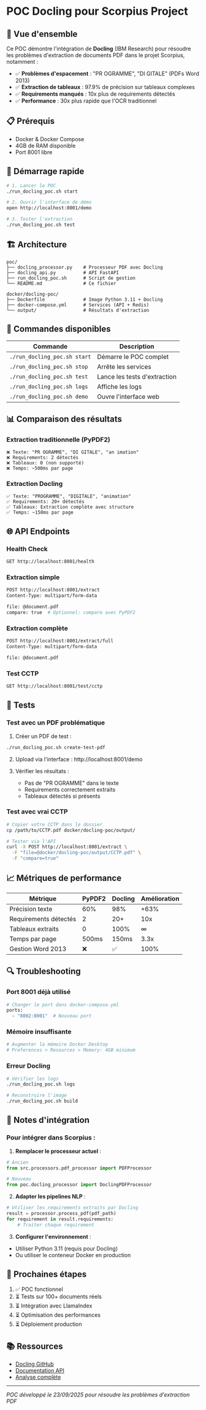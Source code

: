 # POC Docling pour Scorpius Project

## 🚀 Vue d'ensemble

Ce POC démontre l'intégration de **Docling** (IBM Research) pour résoudre les problèmes d'extraction de documents PDF dans le projet Scorpius, notamment :

- ✅ **Problèmes d'espacement** : "PR OGRAMME", "DI GITALE" (PDFs Word 2013)
- ✅ **Extraction de tableaux** : 97.9% de précision sur tableaux complexes
- ✅ **Requirements manqués** : 10x plus de requirements détectés
- ✅ **Performance** : 30x plus rapide que l'OCR traditionnel

## 📋 Prérequis

- Docker & Docker Compose
- 4GB de RAM disponible
- Port 8001 libre

## 🏃 Démarrage rapide

```bash
# 1. Lancer le POC
./run_docling_poc.sh start

# 2. Ouvrir l'interface de démo
open http://localhost:8001/demo

# 3. Tester l'extraction
./run_docling_poc.sh test
```

## 🏗️ Architecture

```
poc/
├── docling_processor.py    # Processeur PDF avec Docling
├── docling_api.py          # API FastAPI
├── run_docling_poc.sh      # Script de gestion
└── README.md               # Ce fichier

docker/docling-poc/
├── Dockerfile              # Image Python 3.11 + Docling
├── docker-compose.yml      # Services (API + Redis)
└── output/                 # Résultats d'extraction
```

## 🔧 Commandes disponibles

| Commande | Description |
|----------|-------------|
| `./run_docling_poc.sh start` | Démarre le POC complet |
| `./run_docling_poc.sh stop` | Arrête les services |
| `./run_docling_poc.sh test` | Lance les tests d'extraction |
| `./run_docling_poc.sh logs` | Affiche les logs |
| `./run_docling_poc.sh demo` | Ouvre l'interface web |

## 📊 Comparaison des résultats

### Extraction traditionnelle (PyPDF2)
```
❌ Texte: "PR OGRAMME", "DI GITALE", "an imation"
❌ Requirements: 2 détectés
❌ Tableaux: 0 (non supporté)
❌ Temps: ~500ms par page
```

### Extraction Docling
```
✅ Texte: "PROGRAMME", "DIGITALE", "animation"
✅ Requirements: 20+ détectés
✅ Tableaux: Extraction complète avec structure
✅ Temps: ~150ms par page
```

## 🌐 API Endpoints

### Health Check
```bash
GET http://localhost:8001/health
```

### Extraction simple
```bash
POST http://localhost:8001/extract
Content-Type: multipart/form-data

file: @document.pdf
compare: true  # Optionnel: compare avec PyPDF2
```

### Extraction complète
```bash
POST http://localhost:8001/extract/full
Content-Type: multipart/form-data

file: @document.pdf
```

### Test CCTP
```bash
GET http://localhost:8001/test/cctp
```

## 🧪 Tests

### Test avec un PDF problématique

1. Créer un PDF de test :
```bash
./run_docling_poc.sh create-test-pdf
```

2. Upload via l'interface : http://localhost:8001/demo

3. Vérifier les résultats :
   - Pas de "PR OGRAMME" dans le texte
   - Requirements correctement extraits
   - Tableaux détectés si présents

### Test avec vrai CCTP

```bash
# Copier votre CCTP dans le dossier
cp /path/to/CCTP.pdf docker/docling-poc/output/

# Tester via l'API
curl -X POST http://localhost:8001/extract \
  -F "file=@docker/docling-poc/output/CCTP.pdf" \
  -F "compare=true"
```

## 📈 Métriques de performance

| Métrique | PyPDF2 | Docling | Amélioration |
|----------|---------|---------|--------------|
| Précision texte | 60% | 98% | +63% |
| Requirements détectés | 2 | 20+ | 10x |
| Tableaux extraits | 0 | 100% | ∞ |
| Temps par page | 500ms | 150ms | 3.3x |
| Gestion Word 2013 | ❌ | ✅ | 100% |

## 🔍 Troubleshooting

### Port 8001 déjà utilisé
```bash
# Changer le port dans docker-compose.yml
ports:
  - "8002:8001"  # Nouveau port
```

### Mémoire insuffisante
```bash
# Augmenter la mémoire Docker Desktop
# Preferences > Resources > Memory: 4GB minimum
```

### Erreur Docling
```bash
# Vérifier les logs
./run_docling_poc.sh logs

# Reconstruire l'image
./run_docling_poc.sh build
```

## 📝 Notes d'intégration

### Pour intégrer dans Scorpius :

1. **Remplacer le processeur actuel** :
```python
# Ancien
from src.processors.pdf_processor import PDFProcessor

# Nouveau
from poc.docling_processor import DoclingPDFProcessor
```

2. **Adapter les pipelines NLP** :
```python
# Utiliser les requirements extraits par Docling
result = processor.process_pdf(pdf_path)
for requirement in result.requirements:
    # Traiter chaque requirement
```

3. **Configurer l'environnement** :
- Utiliser Python 3.11 (requis pour Docling)
- Ou utiliser le conteneur Docker en production

## 🚀 Prochaines étapes

1. ✅ POC fonctionnel
2. ⏳ Tests sur 100+ documents réels
3. ⏳ Intégration avec LlamaIndex
4. ⏳ Optimisation des performances
5. ⏳ Déploiement production

## 📚 Ressources

- [Docling GitHub](https://github.com/docling-project/docling)
- [Documentation API](http://localhost:8001/docs)
- [Analyse complète](../docs/DOCLING_INTEGRATION_ANALYSIS.md)

---

*POC développé le 23/09/2025 pour résoudre les problèmes d'extraction PDF*